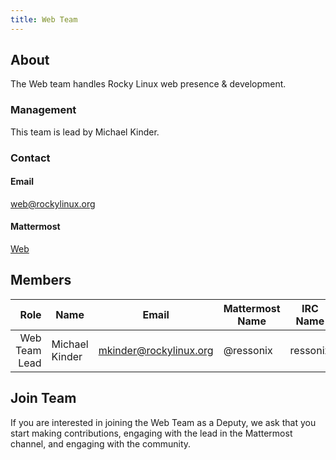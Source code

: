 ```yaml
---
title: Web Team
---
```


## About

The Web team handles Rocky Linux web presence & development.

### Management

This team is lead by Michael Kinder.

### Contact

#### Email

[web@rockylinux.org](mailto:web@rockylinux.org)

#### Mattermost
[Web](https://web.archive.org/web/20211106111844mp_/https://chat.rockylinux.org/rocky-linux/channels/web)

## Members

|                                Role 	| Name                          	| Email               		| Mattermost Name  	| IRC Name |
|------------------------------------:	|-------------------------------	|---------------------		|---			| --- |
| Web Team Lead | Michael Kinder | mkinder@rockylinux.org | @ressonix | ressonix |

## Join Team

If you are interested in joining the Web Team as a Deputy, we ask that you start making contributions, engaging with the lead in the Mattermost channel, and engaging with the community.
